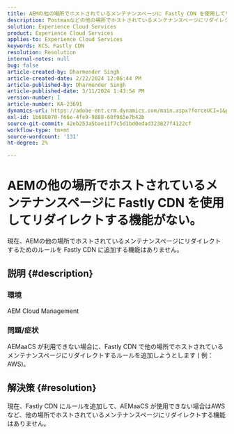 ```yaml
---
title: AEMの他の場所でホストされているメンテナンスページに Fastly CDN を使用してリダイレクトする機能がない。
description: Postmanなどの他の場所でホストされているメンテナンスページにリダイレクトするために Fastly CDN でルールを追加する方法に関する問題の詳細を説明します。
solution: Experience Cloud Services
product: Experience Cloud Services
applies-to: Experience Cloud Services
keywords: KCS、Fastly CDN
resolution: Resolution
internal-notes: null
bug: false
article-created-by: Dharmender Singh
article-created-date: 2/22/2024 12:06:44 PM
article-published-by: Dharmender Singh
article-published-date: 3/11/2024 1:43:54 PM
version-number: 1
article-number: KA-23691
dynamics-url: https://adobe-ent.crm.dynamics.com/main.aspx?forceUCI=1&pagetype=entityrecord&etn=knowledgearticle&id=fb5e04d3-7ad1-ee11-9079-6045bd0061cb
exl-id: 1b688870-f66e-4fe9-9888-60f965e7b42b
source-git-commit: 42eb253a5bae11f7c5d1bd0edad323827f4122cf
workflow-type: tm+mt
source-wordcount: '131'
ht-degree: 2%

---
```


# AEMの他の場所でホストされているメンテナンスページに Fastly CDN を使用してリダイレクトする機能がない。


現在、AEMの他の場所でホストされているメンテナンスページにリダイレクトするためのルールを Fastly CDN に追加する機能はありません。

## 説明 {#description}


### 環境

AEM Cloud Management

### 問題/症状

AEMaaCS が利用できない場合に、Fastly CDN で他の場所でホストされているメンテナンスページにリダイレクトするルールを追加しようとします ( 例：AWS)。


## 解決策 {#resolution}


現在、Fastly CDN にルールを追加して、AEMaaCS が使用できない場合はAWSなど、他の場所でホストされているメンテナンスページにリダイレクトする機能はありません。
